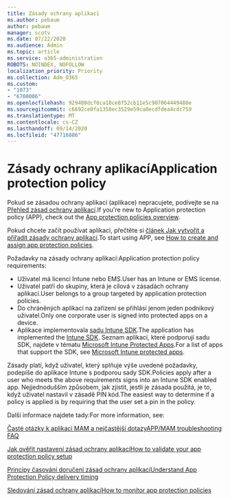 ```yaml
---
title: Zásady ochrany aplikací
ms.author: pebaum
author: pebaum
manager: scotv
ms.date: 07/22/2020
ms.audience: Admin
ms.topic: article
ms.service: o365-administration
ROBOTS: NOINDEX, NOFOLLOW
localization_priority: Priority
ms.collection: Adm_O365
ms.custom:
- "1073"
- "6700006"
ms.openlocfilehash: 929400dcf0ca18ce8f52cb11e5c907064449480e
ms.sourcegitcommit: c6692ce0fa1358ec3529e59ca0ecdfdea4cdc759
ms.translationtype: MT
ms.contentlocale: cs-CZ
ms.lasthandoff: 09/14/2020
ms.locfileid: "47716886"
---
```

# <a name="application-protection-policy"></a><span data-ttu-id="79d86-102">Zásady ochrany aplikací</span><span class="sxs-lookup"><span data-stu-id="79d86-102">Application protection policy</span></span>

<span data-ttu-id="79d86-103">Pokud se zásadou ochrany aplikací (aplikace) nepracujete, podívejte se na [Přehled zásad ochrany aplikací](https://docs.microsoft.com/intune/apps/app-protection-policy).</span><span class="sxs-lookup"><span data-stu-id="79d86-103">If you're new to Application protection policy (APP), check out the [App protection policies overview](https://docs.microsoft.com/intune/apps/app-protection-policy).</span></span>

<span data-ttu-id="79d86-104">Pokud chcete začít používat aplikaci, přečtěte si [článek Jak vytvořit a přiřadit zásady ochrany aplikací](https://docs.microsoft.com/intune/app-protection-policies).</span><span class="sxs-lookup"><span data-stu-id="79d86-104">To start using APP, see [How to create and assign app protection policies](https://docs.microsoft.com/intune/app-protection-policies).</span></span>

<span data-ttu-id="79d86-105">Požadavky na zásady ochrany aplikací:</span><span class="sxs-lookup"><span data-stu-id="79d86-105">Application protection policy requirements:</span></span>

- <span data-ttu-id="79d86-106">Uživatel má licenci Intune nebo EMS.</span><span class="sxs-lookup"><span data-stu-id="79d86-106">User has an Intune or EMS license.</span></span>
- <span data-ttu-id="79d86-107">Uživatel patří do skupiny, která je cílová v zásadách ochrany aplikací.</span><span class="sxs-lookup"><span data-stu-id="79d86-107">User belongs to a group targeted by application protection policies.</span></span>
- <span data-ttu-id="79d86-108">Do chráněných aplikací na zařízení se přihlásí jenom jeden podnikový uživatel.</span><span class="sxs-lookup"><span data-stu-id="79d86-108">Only one corporate user is signed into protected apps on a device.</span></span>
- <span data-ttu-id="79d86-109">Aplikace implementovala [sadu Intune SDK](https://docs.microsoft.com/intune/app-sdk-get-started).</span><span class="sxs-lookup"><span data-stu-id="79d86-109">The application has implemented the [Intune SDK](https://docs.microsoft.com/intune/app-sdk-get-started).</span></span> <span data-ttu-id="79d86-110">Seznam aplikací, které podporují sadu SDK, najdete v tématu [Microsoft Intune Protected Apps](https://docs.microsoft.com/intune/apps-supported-intune-apps).</span><span class="sxs-lookup"><span data-stu-id="79d86-110">For a list of apps that support the SDK, see [Microsoft Intune protected apps](https://docs.microsoft.com/intune/apps-supported-intune-apps).</span></span>

<span data-ttu-id="79d86-111">Zásady platí, když uživatel, který splňuje výše uvedené požadavky, podepíše do aplikace Intune s podporou sady SDK.</span><span class="sxs-lookup"><span data-stu-id="79d86-111">Policies apply after a user who meets the above requirements signs into an Intune SDK enabled app.</span></span> <span data-ttu-id="79d86-112">Nejjednodušším způsobem, jak zjistit, jestli je zásada použitá, je to, když uživatel nastavil v zásadě PIN kód.</span><span class="sxs-lookup"><span data-stu-id="79d86-112">The easiest way to determine if a policy is applied is by requiring that the user set a pin in the policy.</span></span> 

<span data-ttu-id="79d86-113">Další informace najdete tady:</span><span class="sxs-lookup"><span data-stu-id="79d86-113">For more information, see:</span></span>

[<span data-ttu-id="79d86-114">Časté otázky k aplikaci MAM a nejčastější dotazy</span><span class="sxs-lookup"><span data-stu-id="79d86-114">APP/MAM troubleshooting FAQ</span></span>](https://docs.microsoft.com/intune/apps/troubleshoot-mam)  

[<span data-ttu-id="79d86-115">Jak ověřit nastavení zásad ochrany aplikací</span><span class="sxs-lookup"><span data-stu-id="79d86-115">How to validate your app protection policy setup</span></span>](https://docs.microsoft.com/intune/app-protection-policies-validate)

[<span data-ttu-id="79d86-116">Principy časování doručení zásad ochrany aplikací</span><span class="sxs-lookup"><span data-stu-id="79d86-116">Understand App Protection Policy delivery timing</span></span>](https://docs.microsoft.com/intune/app-protection-policy-delivery)  

[<span data-ttu-id="79d86-117">Sledování zásad ochrany aplikací</span><span class="sxs-lookup"><span data-stu-id="79d86-117">How to monitor app protection policies</span></span>](https://docs.microsoft.com/intune/app-protection-policies-monitor)